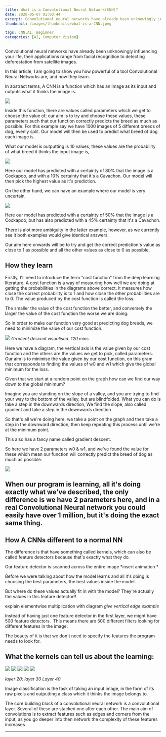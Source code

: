 ```yaml
---
title: What is a Convolutional Neural Network(CNN)?
date: 2020-05-07 01:00:44
excerpt: Convolutional neural networks have already been unknowingly influencing your life, their application range from searching for an image on google to detecting deforestation from satellite images
thumbnail: /images/thumbnails/what-is-a-CNN.jpeg

tags: CNN,AI, Beginner
categories: [AI, Computer Vision]
---
```



Convolutional neural networks have already been unknowingly influencing your life, their applications range from facial recognition to detecting deforestation from satellite images.

In this article, I am going to show you how powerful of a tool Convolutional Neural Networks are, and how they learn.

In abstract terms, A CNN is a function which has an image as its input and outputs what it thinks the image is.

![](/images/What-is-a-CNN/f(sherlock)-cropped.jpg)


Inside this function, there are values called parameters which we get to choose the value of; our aim is to try and choose these values, these parameters such that our function correctly predicts the breed as much as possible. For this example say we have 1000 images of 5 different breeds of dog, evenly split. Our model will then be used to predict what breed of dog each image is.

What our model is outputting is 10 values, these values are the probability of what breed it thinks the input image is,


![](/images/What-is-a-CNN/Softmax-cropped.jpg)

Here our model has predicted with a certainty  of 80% that the image is a Cockapoo, and with a 10% certainty that it's a Cavachon. Our model will then pick the highest value as it's prediction.

On the other hand, we can have an example where our model is very uncertain,

![](/images/What-is-a-CNN/Softmax-bad-cropped.jpg)

Here our model has predicted with a certainty of 50% that the image is a Cockapoo, but has also predicted with a 45% certainty that it's a Cavachon. 

There is alot more ambiguity in the latter example, however, as we currently see it both examples would give identical answers. 

Our aim here onwards will be to try and get the correct prediction's value as close to 1 as possible and all the other values as close to 0 as possible.

## How they learn

Firstly, I'll need to introduce the term "cost function" from the deep learning literature. 
A cost function is a way of measuring how well we are doing at getting the probabilities in the diagrams above correct. It measures how close the correct probability is to 1 and how close the other probabilities are to 0. The value produced by the cost function is called the loss.

The smaller the value of the cost function the better, and conversely the larger the value of the cost function the worse we are doing.

So in order to make our function very good at predicting dog breeds, we need to minimize the value of our cost function.

![](/images/What-is-a-CNN/gradient-descent.gif)
*Gradient descent visualised: 120 mins*

Here we have a diagram, the vertical axis is the value given by our cost function and the others are the values we get to pick, called parameters. Our aim is to minimise the value given by our cost function, on this gram that corresponds to finding the values of w0 and w1 which give the global minimum for the loss.

Given that we start at a random point on the graph how can we find our way down to the global minimum?

Imagine you are standing on the slope of a valley, and you are trying to find your way to the bottom of the valley, but are blindfolded. What you can do is take a step in the downwards direction, We find the slope, also called gradient and take a step in the downwards direction

So that's all we're doing here, we take a point on the graph and then take a step in the downward direction, then keep repeating this process until we're at the minimum point.

This also has a fancy name called gradient descent.

So here we have 2 parameters w0 & w1, and we've found the value for these which mean our function will correctly predict the breed of dog as much as possible.

![](/images/What-is-a-CNN/f(sherlock)-cropped.jpg)

When our program is learning,  all it's doing exactly what we've described, the only difference is we have 2 parameters here, and in a real Convolutional Neural network you could easily have over 1 million, but it's doing the exact same thing.
---

## How A CNNs different to a normal NN

The difference is that have something called kernels, which can also be called feature detectors because that's exactly what they do.

Our feature detector is scanned across the entire image
*insert animation *

Before we were talking about how the model learns and all it's doing is choosing the best parameters, the best values inside the model.

But where do these values actually fit in with the model? They're actually the values in this feature detector!!

explain elementwise multiplication with diagram
*give vertical edge example*


Instead of having just one feature detector in the first layer, we might have 500 feature detectors. 
This means there are 500 different filters looking for different features in the image.

The beauty of it is that we don't need to specify the features the program needs to look for.

## What the kernels can tell us about the learning:


![](/images/What-is-a-CNN/layer7.jpeg)
![](/images/What-is-a-CNN/layer14.jpeg)
![](/images/What-is-a-CNN/layer20.jpeg)
![](/images/What-is-a-CNN/layer30.jpeg)
![](/images/What-is-a-CNN/layer40.jpeg)


*layer 20; layer 30*
*Layer 40*

Image classification is the task of taking an input image, in the form of its raw pixels and outputting a class which it thinks the image belongs to.

The core building block of a convolutional neural network is a convolutional layer. Several of these are stacked one after each other. The main aim of convolutions is to extract features such as edges and corners from the input, as you go deeper into then network the complexity of these features increases




---